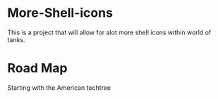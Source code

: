 # More-Shell-icons
This is a project that will allow for alot more shell icons within world of tanks.

# Road Map

Starting with the American techtree

